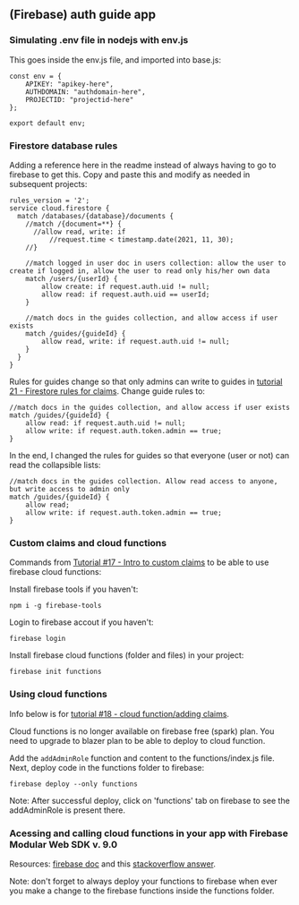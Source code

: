 ## (Firebase) auth guide app

### Simulating .env file in nodejs with env.js
This goes inside the env.js file, and imported into base.js:
````
const env = {
    APIKEY: "apikey-here",
    AUTHDOMAIN: "authdomain-here",
    PROJECTID: "projectid-here"
};

export default env;
````

### Firestore database rules

Adding a reference here in the readme instead of always having to go to firebase to get this. Copy and paste this and modify as needed in subsequent projects:

````
rules_version = '2';
service cloud.firestore {
  match /databases/{database}/documents {
    //match /{document=**} {
      //allow read, write: if
          //request.time < timestamp.date(2021, 11, 30);
    //}
    
    //match logged in user doc in users collection: allow the user to create if logged in, allow the user to read only his/her own data
    match /users/{userId} {
    	allow create: if request.auth.uid != null;
      	allow read: if request.auth.uid == userId;
    }
    
    //match docs in the guides collection, and allow access if user exists
    match /guides/{guideId} {
    	allow read, write: if request.auth.uid != null;
    }
  }
}
````

Rules for guides change so that only admins can write to guides in [tutorial 21 - Firestore rules for claims](https://www.youtube.com/watch?v=C87Un2rIm2g&list=PL4cUxeGkcC9jUPIes_B8vRjn1_GaplOPQ&index=21). Change guide rules to:

````
//match docs in the guides collection, and allow access if user exists
match /guides/{guideId} {
  	allow read: if request.auth.uid != null;
	allow write: if request.auth.token.admin == true;
}
````

In the end, I changed the rules for guides so that everyone (user or not) can read the collapsible lists: 

````
//match docs in the guides collection. Allow read access to anyone, but write access to admin only
match /guides/{guideId} {
  	allow read;
	allow write: if request.auth.token.admin == true;
}
````

### Custom claims and cloud functions

Commands from [Tutorial #17 - Intro to custom claims](https://www.youtube.com/watch?v=SSiLsIkPQWs&list=PL4cUxeGkcC9jUPIes_B8vRjn1_GaplOPQ&index=17) to be able to use firebase cloud functions:

Install firebase tools if you haven't:
````
npm i -g firebase-tools
````

Login to firebase accout if you haven't:
````
firebase login
````

Install firebase cloud functions (folder and files) in your project:
````
firebase init functions
````

### Using cloud functions

Info below is for [tutorial #18 - cloud function/adding claims](https://www.youtube.com/watch?v=4wa3CMK4E2Y&list=PL4cUxeGkcC9jUPIes_B8vRjn1_GaplOPQ&index=18).

Cloud functions is no longer available on firebase free (spark) plan. You need to upgrade to blazer plan to be able to deploy to cloud function.

Add the `addAdminRole` function and content to the functions/index.js file. Next, deploy code in the functions folder to firebase:
````
firebase deploy --only functions
````
Note: After successful deploy, click on 'functions' tab on firebase to see the addAdminRole is present there.

### Acessing and calling cloud functions in your app with Firebase Modular Web SDK v. 9.0

Resources: [firebase doc](https://firebase.google.com/docs/functions/callable#web-version-9_2) and this [stackoverflow answer](https://stackoverflow.com/a/63255784/15012852).

Note: don't forget to always deploy your functions to firebase when ever you make a change to the firebase functions inside the functions folder.

<!--
 // modular firebase 9 way of catching error when onSnapshot is still fired, in the case where user is still logged out
 // Resource: https://pretagteam.com/question/how-to-use-a-catch-in-firebase-onsnapshot
-->

